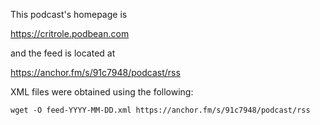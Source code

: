This podcast's homepage is

https://critrole.podbean.com

and the feed is located at

https://anchor.fm/s/91c7948/podcast/rss

XML files were obtained using the following:

    wget -O feed-YYYY-MM-DD.xml https://anchor.fm/s/91c7948/podcast/rss
